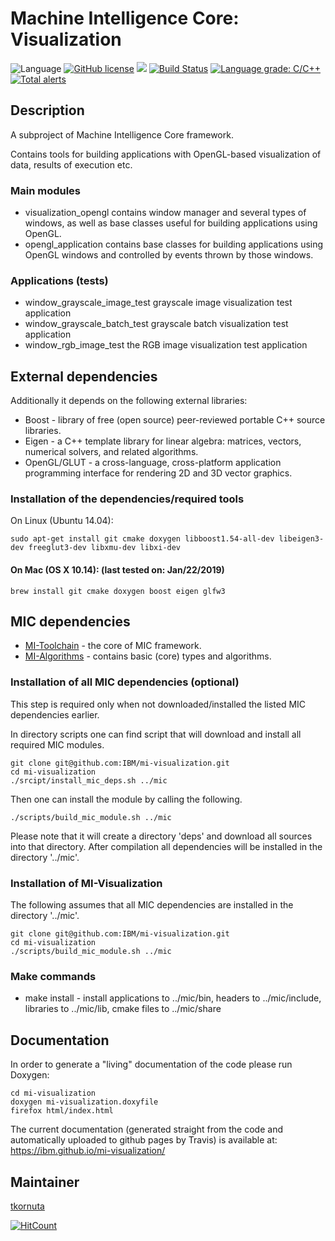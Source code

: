 # Machine Intelligence Core: Visualization

![Language](https://img.shields.io/badge/language-C%2B%2B-blue.svg)
[![GitHub license](https://img.shields.io/github/license/IBM/mi-visualization.svg)](https://github.com/IBM/mi-visualization/blob/master/LICENSE)
![](https://img.shields.io/github/release/IBM/mi-visualization.svg)
[![Build Status](https://travis-ci.com/IBM/mi-visualization.svg?branch=master)](https://travis-ci.com/IBM/mi-visualization)
[![Language grade: C/C++](https://img.shields.io/lgtm/grade/cpp/g/IBM/mi-visualization.svg?logo=lgtm&logoWidth=18)](https://lgtm.com/projects/g/IBM/mi-visualization/context:cpp)
[![Total alerts](https://img.shields.io/lgtm/alerts/g/IBM/mi-visualization.svg?logo=lgtm&logoWidth=18)](https://lgtm.com/projects/g/IBM/mi-visualization/alerts/)

## Description

A subproject of Machine Intelligence Core framework.

Contains tools for building applications with OpenGL-based visualization of data, results of execution etc.

### Main modules

   *  visualization_opengl contains window manager and several types of windows, as well as base classes useful for building applications using OpenGL. 
   *  opengl_application contains base classes for building applications using OpenGL windows and controlled by events thrown by those windows.

### Applications (tests)

   *  window_grayscale_image_test grayscale image visualization test application
   *  window_grayscale_batch_test grayscale batch visualization test application
   *  window_rgb_image_test the RGB image visualization test application


## External dependencies

Additionally it depends on the following external libraries:
   * Boost - library of free (open source) peer-reviewed portable C++ source libraries.
   * Eigen - a C++ template library for linear algebra: matrices, vectors, numerical solvers, and related algorithms.
   * OpenGL/GLUT - a cross-language, cross-platform application programming interface for rendering 2D and 3D vector graphics.

### Installation of the dependencies/required tools

On Linux (Ubuntu 14.04): 

    sudo apt-get install git cmake doxygen libboost1.54-all-dev libeigen3-dev freeglut3-dev libxmu-dev libxi-dev

#### On Mac (OS X 10.14): (last tested on: Jan/22/2019)

    brew install git cmake doxygen boost eigen glfw3


## MIC dependencies

   * [MI-Toolchain](https://github.com/IBM/mi-toolchain) - the core of MIC framework.
   * [MI-Algorithms](https://github.com/IBM/mi-algorithms) - contains basic (core) types and algorithms.


### Installation of all MIC dependencies (optional)

This step is required only when not downloaded/installed the listed MIC dependencies earlier.

In directory scripts one can find script that will download and install all required MIC modules.

    git clone git@github.com:IBM/mi-visualization.git
    cd mi-visualization
    ./srcipt/install_mic_deps.sh ../mic

Then one can install the module by calling the following.

    ./scripts/build_mic_module.sh ../mic

Please note that it will create a directory 'deps' and download all sources into that directory.
After compilation all dependencies will be installed in the directory '../mic'.

### Installation of MI-Visualization
The following assumes that all MIC dependencies are installed in the directory '../mic'.

    git clone git@github.com:IBM/mi-visualization.git
    cd mi-visualization
    ./scripts/build_mic_module.sh ../mic

### Make commands

   * make install - install applications to ../mic/bin, headers to ../mic/include, libraries to ../mic/lib, cmake files to ../mic/share

## Documentation

In order to generate a "living" documentation of the code please run Doxygen:

    cd mi-visualization
    doxygen mi-visualization.doxyfile
    firefox html/index.html

The current documentation (generated straight from the code and automatically uploaded to github pages by Travis) is available at:
https://ibm.github.io/mi-visualization/

## Maintainer

[tkornuta](http://github.com/tkornut)

[![HitCount](http://hits.dwyl.io/tkornut/ibm/mi-visualization.svg)](http://hits.dwyl.io/tkornut/ibm/mi-visualization)
